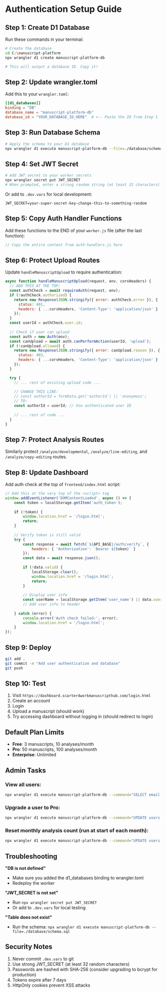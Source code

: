 # Authentication Setup Guide

## Step 1: Create D1 Database

Run these commands in your terminal:

```bash
# Create the database
cd C:\manuscript-platform
npx wrangler d1 create manuscript-platform-db

# This will output a database ID. Copy it!
```

## Step 2: Update wrangler.toml

Add this to your `wrangler.toml`:

```toml
[[d1_databases]]
binding = "DB"
database_name = "manuscript-platform-db"
database_id = "YOUR_DATABASE_ID_HERE"  # <-- Paste the ID from Step 1
```

## Step 3: Run Database Schema

```bash
# Apply the schema to your D1 database
npx wrangler d1 execute manuscript-platform-db --file=./database/schema.sql
```

## Step 4: Set JWT Secret

```bash
# Add JWT secret to your worker secrets
npx wrangler secret put JWT_SECRET
# When prompted, enter a strong random string (at least 32 characters)
```

Or add to `.dev.vars` for local development:
```
JWT_SECRET=your-super-secret-key-change-this-to-something-random
```

## Step 5: Copy Auth Handler Functions

Add these functions to the END of your `worker.js` file (after the last function):

```javascript
// Copy the entire content from auth-handlers.js here
```

## Step 6: Protect Upload Routes

Update `handleManuscriptUpload` to require authentication:

```javascript
async function handleManuscriptUpload(request, env, corsHeaders) {
  // ADD THIS AT THE TOP:
  const authCheck = await requireAuth(request, env);
  if (!authCheck.authorized) {
    return new Response(JSON.stringify({ error: authCheck.error }), {
      status: 401,
      headers: { ...corsHeaders, 'Content-Type': 'application/json' }
    });
  }
  const userId = authCheck.user.id;
  
  // Check if user can upload
  const auth = new Auth(env);
  const canUpload = await auth.canPerformAction(userId, 'upload');
  if (!canUpload.allowed) {
    return new Response(JSON.stringify({ error: canUpload.reason }), {
      status: 403,
      headers: { ...corsHeaders, 'Content-Type': 'application/json' }
    });
  }

  try {
    // ... rest of existing upload code ...
    
    // CHANGE THIS LINE:
    // const authorId = formData.get('authorId') || 'anonymous';
    // TO:
    const authorId = userId; // Use authenticated user ID
    
    // ... rest of code ...
  }
}
```

## Step 7: Protect Analysis Routes

Similarly protect `/analyze/developmental`, `/analyze/line-editing`, and `/analyze/copy-editing` routes.

## Step 8: Update Dashboard

Add auth check at the top of `frontend/index.html` script:

```javascript
// Add this at the very top of the <script> tag
window.addEventListener('DOMContentLoaded', async () => {
    const token = localStorage.getItem('auth_token');
    
    if (!token) {
        window.location.href = '/login.html';
        return;
    }
    
    // Verify token is still valid
    try {
        const response = await fetch(`${API_BASE}/auth/verify`, {
            headers: { 'Authorization': `Bearer ${token}` }
        });
        const data = await response.json();
        
        if (!data.valid) {
            localStorage.clear();
            window.location.href = '/login.html';
            return;
        }
        
        // Display user info
        const userName = localStorage.getItem('user_name') || data.user.email;
        // Add user info to header
        
    } catch (error) {
        console.error('Auth check failed:', error);
        window.location.href = '/login.html';
    }
});
```

## Step 9: Deploy

```bash
git add .
git commit -m "Add user authentication and database"
git push
```

## Step 10: Test

1. Visit `https://dashboard.scarter4workmanuscripthub.com/login.html`
2. Create an account
3. Login
4. Upload a manuscript (should work)
5. Try accessing dashboard without logging in (should redirect to login)

## Default Plan Limits

- **Free**: 3 manuscripts, 10 analyses/month
- **Pro**: 50 manuscripts, 100 analyses/month  
- **Enterprise**: Unlimited

## Admin Tasks

### View all users:
```bash
npx wrangler d1 execute manuscript-platform-db --command="SELECT email, full_name, plan, created_at FROM users"
```

### Upgrade a user to Pro:
```bash
npx wrangler d1 execute manuscript-platform-db --command="UPDATE users SET plan='pro' WHERE email='user@example.com'"
```

### Reset monthly analysis count (run at start of each month):
```bash
npx wrangler d1 execute manuscript-platform-db --command="UPDATE users SET monthly_analyses=0"
```

## Troubleshooting

**"DB is not defined"**
- Make sure you added the d1_databases binding to wrangler.toml
- Redeploy the worker

**"JWT_SECRET is not set"**
- Run `npx wrangler secret put JWT_SECRET`
- Or add to `.dev.vars` for local testing

**"Table does not exist"**
- Run the schema: `npx wrangler d1 execute manuscript-platform-db --file=./database/schema.sql`

## Security Notes

1. Never commit `.dev.vars` to git
2. Use strong JWT_SECRET (at least 32 random characters)
3. Passwords are hashed with SHA-256 (consider upgrading to bcrypt for production)
4. Tokens expire after 7 days
5. HttpOnly cookies prevent XSS attacks
